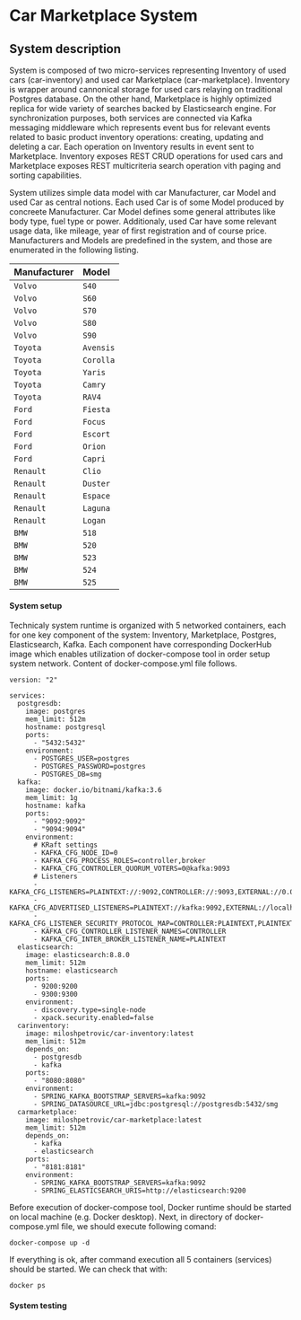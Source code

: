 
# Car Marketplace System


## System description

System is composed of two micro-services representing Inventory of used cars (car-inventory) and used car Marketplace (car-marketplace). Inventory is wrapper around cannonical storage for used cars relaying on traditional Postgres database. On the other hand, Marketplace is highly optimized replica for wide variety of searches backed by Elasticsearch engine. For synchronization purposes, both services are connected via Kafka messaging middleware which represents event bus for relevant events related to basic product inventory operations: creating, updating and deleting a car. Each operation on Inventory results in event sent to Marketplace.  Inventory exposes REST CRUD operations for used cars and Marketplace exposes REST multicriteria search operation vith paging and sorting capabilities. 

System utilizes simple data model with car Manufacturer, car Model and used Car as central notions. Each used Car is of some Model produced by concreete Manufacturer. Car Model defines some general attributes like body type, fuel type or power. Additionaly, used Car have some relevant usage data, like mileage, year of first registration and of course price. Manufacturers and Models are predefined in the system, and those are enumerated in the following listing. 


| Manufacturer | Model | 
| :-------- | :------- | 
| `Volvo` | `S40` | 
| `Volvo` | `S60` | 
| `Volvo` | `S70` | 
| `Volvo` | `S80` | 
| `Volvo` | `S90` | 
| `Toyota` | `Avensis` | 
| `Toyota` | `Corolla` | 
| `Toyota` | `Yaris` | 
| `Toyota` | `Camry` | 
| `Toyota` | `RAV4` | 
| `Ford` | `Fiesta` | 
| `Ford` | `Focus` | 
| `Ford` | `Escort` | 
| `Ford` | `Orion` | 
| `Ford` | `Capri` | 
| `Renault` | `Clio` | 
| `Renault` | `Duster` | 
| `Renault` | `Espace` | 
| `Renault` | `Laguna` | 
| `Renault` | `Logan` | 
| `BMW` | `518` | 
| `BMW` | `520` | 
| `BMW` | `523` | 
| `BMW` | `524` | 
| `BMW` | `525` | 


#### System setup

Technicaly system runtime is organized with 5 networked containers, each for one key component of the system: Inventory, Marketplace, Postgres, Elasticsearch, Kafka. Each component have corresponding DockerHub image which enables utilization of docker-compose tool in order setup system network. Content of docker-compose.yml file follows. 




```
version: "2"

services:
  postgresdb:
    image: postgres
    mem_limit: 512m
    hostname: postgresql
    ports: 
      - "5432:5432"
    environment:
      - POSTGRES_USER=postgres
      - POSTGRES_PASSWORD=postgres
      - POSTGRES_DB=smg
  kafka:
    image: docker.io/bitnami/kafka:3.6
    mem_limit: 1g
    hostname: kafka
    ports:
      - "9092:9092"
      - "9094:9094"
    environment:
      # KRaft settings
      - KAFKA_CFG_NODE_ID=0
      - KAFKA_CFG_PROCESS_ROLES=controller,broker
      - KAFKA_CFG_CONTROLLER_QUORUM_VOTERS=0@kafka:9093
      # Listeners
      - KAFKA_CFG_LISTENERS=PLAINTEXT://:9092,CONTROLLER://:9093,EXTERNAL://0.0.0.0:9094
      - KAFKA_CFG_ADVERTISED_LISTENERS=PLAINTEXT://kafka:9092,EXTERNAL://localhost:9094
      - KAFKA_CFG_LISTENER_SECURITY_PROTOCOL_MAP=CONTROLLER:PLAINTEXT,PLAINTEXT:PLAINTEXT,EXTERNAL:PLAINTEXT
      - KAFKA_CFG_CONTROLLER_LISTENER_NAMES=CONTROLLER
      - KAFKA_CFG_INTER_BROKER_LISTENER_NAME=PLAINTEXT
  elasticsearch:
    image: elasticsearch:8.8.0
    mem_limit: 512m  
    hostname: elasticsearch    
    ports:
      - 9200:9200
      - 9300:9300
    environment:
      - discovery.type=single-node
      - xpack.security.enabled=false
  carinventory:
    image: miloshpetrovic/car-inventory:latest
    mem_limit: 512m
    depends_on:
      - postgresdb
      - kafka
    ports:
      - "8080:8080"
    environment:
      - SPRING_KAFKA_BOOTSTRAP_SERVERS=kafka:9092
      - SPRING_DATASOURCE_URL=jdbc:postgresql://postgresdb:5432/smg
  carmarketplace:
    image: miloshpetrovic/car-marketplace:latest
    mem_limit: 512m
    depends_on:
      - kafka
      - elasticsearch
    ports:
      - "8181:8181"
    environment:
      - SPRING_KAFKA_BOOTSTRAP_SERVERS=kafka:9092
      - SPRING_ELASTICSEARCH_URIS=http://elasticsearch:9200
```

Before execution of docker-compose tool, Docker runtime should be started on local machine (e.g. Docker desktop). Next, in directory of docker-compose.yml file, we should execute following comand: 

```
docker-compose up -d
```
If everything is ok, after command execution all 5 containers (services) should be started. We can check that with: 

```
docker ps
```

#### System testing



